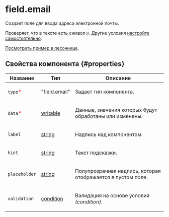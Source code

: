 # field.email

Создает поле для ввода адреса электронной почты.

Проверяет, что в тексте есть символ `@`. Другие условия [настройте самостоятельно](../best-practices/conditions.dita).

[Посмотреть пример в песочнице](https://clck.ru/RYXrb).

## Свойства компонента {#properties}

| Название                                 | Тип                                                                                    | Описание                                                           |
| ---------------------------------------- | -------------------------------------------------------------------------------------- | ------------------------------------------------------------------ |
| `type`<span style="color: red">\*</span> | "field.email"                                                                          | <p>Задает тип компонента.</p>                                      |
| `data`<span style="color: red">\*</span> | <a class="xref popup-link" href="../concepts/types.dita#types/writable">writable</a>   | <p>Данные, значения которых будут обработаны или изменены.</p>     |
| `label`                                  | <a class="xref popup-link" href="../concepts/types.dita#types/string">string</a>       | <p>Надпись над компонентом.</p>                                    |
| `hint`                                   | <a class="xref popup-link" href="../concepts/types.dita#types/string">string</a>       | <p>Текст подсказки.</p>                                            |
| `placeholder`                            | <a class="xref popup-link" href="../concepts/types.dita#types/string">string</a>       | <p>Полупрозрачная надпись, которая отображается в пустом поле.</p> |
| `validation`                             | <a class="xref popup-link" href="../concepts/types.dita#types/condition">condition</a> | <p>Валидация на основе условия <em>(condition)</em>.</p>           |
